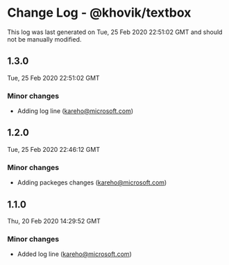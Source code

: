 # Change Log - @khovik/textbox

This log was last generated on Tue, 25 Feb 2020 22:51:02 GMT and should not be manually modified.

## 1.3.0
Tue, 25 Feb 2020 22:51:02 GMT

### Minor changes

- Adding log line (kareho@microsoft.com)
## 1.2.0
Tue, 25 Feb 2020 22:46:12 GMT

### Minor changes

- Adding packeges changes (kareho@microsoft.com)
## 1.1.0
Thu, 20 Feb 2020 14:29:52 GMT

### Minor changes

- Added log line (kareho@microsoft.com)